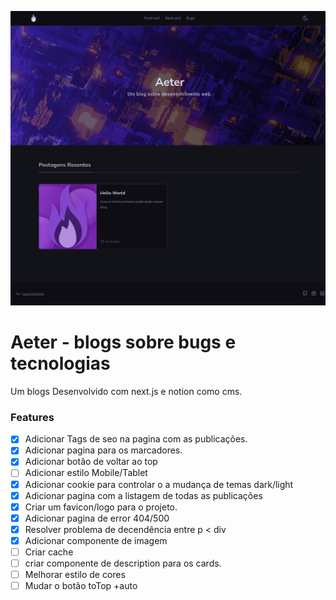 ![Preview Aeter Blog Home](./doc/preview.png)

# Aeter - blogs sobre bugs e tecnologias

Um blogs Desenvolvido com next.js e notion como cms.

### Features

- [x] Adicionar Tags de seo na pagina com as publicações.
- [x] Adicionar pagina para os marcadores.
- [x] Adicionar botão de voltar ao top
- [ ] Adicionar estilo Mobile/Tablet
- [x] Adicionar cookie para controlar o a mudança de temas dark/light
- [x] Adicionar pagina com a listagem de todas as publicações
- [x] Criar um favicon/logo para o projeto.
- [x] Adicionar pagina de error 404/500
- [x] Resolver problema de decendência entre p < div
- [x] Adicionar componente de imagem
- [ ] Criar cache
- [ ] criar componente de description para os cards.
- [ ] Melhorar estilo de cores
- [ ] Mudar o botão toTop +auto
